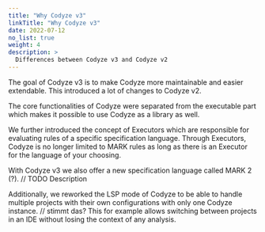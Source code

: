 ```yaml
---
title: "Why Codyze v3"
linkTitle: "Why Codyze v3"
date: 2022-07-12
no_list: true
weight: 4
description: >
  Differences between Codyze v3 and Codyze v2
---
```

The goal of Codyze v3 is to make Codyze more maintainable and easier extendable.
This introduced a lot of changes to Codyze v2.

The core functionalities of Codyze were separated from the executable part which makes it possible to use Codyze as a library as well.

We further introduced the concept of Executors which are responsible for evaluating rules of a specific specification language.
Through Executors, Codyze is no longer limited to MARK rules as long as there is an Executor for the language of your choosing.

With Codyze v3 we also offer a new specification language called MARK 2 (?).
// TODO Description

Additionally, we reworked the LSP mode of Codyze to be able to handle multiple projects with their own configurations with only one Codyze instance. // stimmt das?
This for example allows switching between projects in an IDE without losing the context of any analysis.

